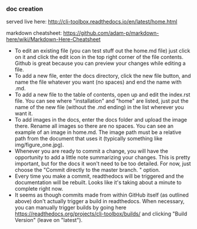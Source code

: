 ### doc creation

served live here: http://cli-toolbox.readthedocs.io/en/latest/home.html

markdown cheatsheet: https://github.com/adam-p/markdown-here/wiki/Markdown-Here-Cheatsheet

+ To edit an existing file (you can test stuff out the home.md file) just click on it and click the edit icon in the top right corner of the file contents. Github is great because you can preview your changes while editing a file.
+ To add a new file, enter the docs directory, click the new file button, and name the file whatever you want (no spaces) and end the name with .md.
+ To add a new file to the table of contents, open up and edit the index.rst file. You can see where "installation" and "home" are listed, just put the name of the new file (without the .md ending) in the list wherever you want it.
+ To add images in the docs, enter the docs folder and upload the image there. Rename all images so there are no spaces. You can see an example of an image in home.md. The image path must be a relative path from the document that uses it (typically something like img/figure_one.jpg).
+ Whenever you are ready to commit a change, you will have the opportunity to add a little note summarizing your changes. This is pretty important, but for the docs it won't need to be too detailed. For now, just choose the "Commit directly to the master branch. " option.
+ Every time you make a commit, readthedocs will be triggered and the documentation will be rebuilt. Looks like it's taking about a minute to complete right now.
+ It seems as though commits made from within GitHub itself (as outlined above) don't actually trigger a build in readthedocs. When necessary, you can manually trigger builds by going here https://readthedocs.org/projects/cli-toolbox/builds/ and clicking "Build Version" (leave on "latest").
